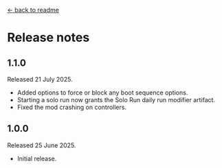 [← back to readme](README.md)

# Release notes

## 1.1.0
Released 21 July 2025.

* Added options to force or block any boot sequence options.
* Starting a solo run now grants the Solo Run daily run modifier artifact.
* Fixed the mod crashing on controllers.

## 1.0.0
Released 25 June 2025.

* Initial release.
